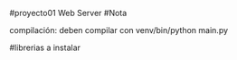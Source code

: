 #proyecto01
Web Server
#Nota 

compilación:
deben compilar con venv/bin/python main.py

#librerias a instalar
